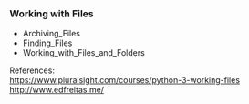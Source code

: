 ### Working with Files

- Archiving_Files
- Finding_Files
- Working_with_Files_and_Folders

References:</br>
https://www.pluralsight.com/courses/python-3-working-files</br>
http://www.edfreitas.me/
